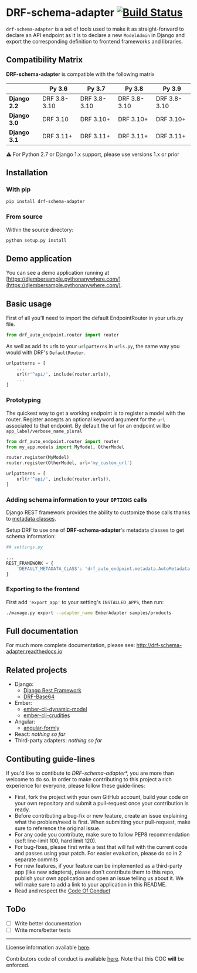 # DRF-schema-adapter [![Build Status](https://travis-ci.org/drf-forms/drf-schema-adapter.svg?branch=master)](https://travis-ci.org/drf-forms/drf-schema-adapter)

`drf-schema-adapter` is a set of tools used to make it as straight-forward to declare an API endpoint
as it is to declare a new `ModelAdmin` in Django and export the corresponding definition to frontend
frameworks and libraries.

## Compatibility Matrix

**DRF-schema-adapter** is compatible with the following matrix

|                 | Py 3.6       | Py 3.7       | Py 3.8       | Py 3.9       |
| --------------- | ------------ | ------------ | ------------ | ------------ |
| **Django 2.2**  | DRF 3.8-3.10 | DRF 3.8-3.10 | DRF 3.8-3.10 | DRF 3.8-3.10 |
| **Django 3.0**  | DRF 3.10     | DRF 3.10+    | DRF 3.10+    | DRF 3.10+    |
| **Django 3.1**  | DRF 3.11+    | DRF 3.11+    | DRF 3.11+    | DRF 3.11+    |

:warning: For Python 2.7 or Django 1.x support, please use versions 1.x or prior

## Installation

### With pip

```bash
pip install drf-schema-adapter
```

### From source

Within the source directory:

```bash
python setup.py install
```


## Demo application

You can see a demo application running at
[https://djembersample.pythonanywhere.com/](https://djembersample.pythonanywhere.com/).

## Basic usage

First of all you'll need to import the default EndpointRouter in your urls.py file.

```python
from drf_auto_endpoint.router import router
```

As well as add its urls to your `urlpatterns` in `urls.py`, the same way you would with DRF's
`DefaultRouter`.

```python
urlpatterns = [
    ...
    url(r'^api/', include(router.urls)),
    ...
]
```

### Prototyping

The quickest way to get a working endpoint is to register a model with the router. Register accepts
an optional keyword argument for the `url` associated to that endpoint. By default the url for an
endpoint willbe `app_label/verbose_name_plural`

```python
from drf_auto_endpoint.router import router
from my_app.models import MyModel, OtherModel

router.register(MyModel)
router.register(OtherModel, url='my_custom_url')

urlpatterns = [
    url(r'^api/', include(router.urls)),
]
```

### Adding schema information to your `OPTIONS` calls

Django REST framework provides the ability to customize those calls thanks to
[metadata classes](http://www.django-rest-framework.org/api-guide/metadata/).

Setup DRF to use one of **DRF-schema-adapter**'s metadata classes to get schema information:

```python
## settings.py

...
REST_FRAMEWORK = {
    'DEFAULT_METADATA_CLASS': 'drf_auto_endpoint.metadata.AutoMetadata',
}
```


### Exporting to the frontend

First add `'export_app'` to your setting's `INSTALLED_APPS`, then run:

```bash
./manage.py export --adapter_name EmberAdapter samples/products
```

## Full documentation

For much more complete documentation, please see: http://drf-schema-adapter.readthedocs.io

## Related projects

- Django:
  - [Django Rest Framework](http://www.django-rest-framework.org/)
  - [DRF-Base64](https://bitbucket.org/levit_scs/drf_base64)
- Ember:
  - [ember-cli-dynamic-model](https://bitbucket.org/levit_scs/ember-cli-dynamic-model)
  - [ember-cli-crudities](https://bitbucket.org/levit_scs/ember-cli-crudities)
- Angular:
  - [angular-formly](http://angular-formly.com/)
- React:
  _nothing so far_
- Third-party adapters:
  _nothing so far_

## Contibuting guide-lines

If you'd like to contibute to *DRF-schema-adapter**, you are more than welcome to do so. In order to
make contributing to this project a rich experience for everyone, please follow these guide-lines:

- First, fork the project with your own GitHub account, build your code on your own repository and
submit a pull-request once your contribution is ready.
- Before contributing a bug-fix or new feature, create an issue explaining what the problem/need is
first. When submitting your pull-request, make sure to reference the original issue.
- For any code you contribute, make sure to follow PEP8 recommendation (soft line-limit 100, hard
limit 120).
- For bug-fixes, please first write a test that will fail with the current code and passes using your
patch. For easier evaluation, please do so in 2 separate commits
- For new features, if your feature can be implemented as a third-party app (like new adapters), please
don't contribute them to this repo, publish your own application and open an issue telling us about it.
We will make sure to add a link to your application in this README.
- Read and respect the [Code Of Conduct](./COC.md)

## ToDo

- [ ] Write better documentation
- [ ] Write more/better tests

---

License information available [here](LICENSE.md).

Contributors code of conduct is available [here](COC.md). Note that this COC **will** be enforced.
